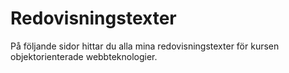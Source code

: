 ---
---
Redovisningstexter
=========================

På följande sidor hittar du alla mina redovisningstexter för kursen objektorienterade webbteknologier.

